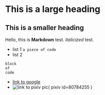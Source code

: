 # This is a large heading
## This is a smaller heading

Hello, this is **Markdown** test.
*italicized* test.

- list 1 `a piece of code`
- list 2 
```
block 
of
code
```
- [link to google](https://google.com)
- ![link to pixiv pic( pixiv id=80784255 )](https://i.pximg.net/img-original/img/2020/04/14/14/03/32/80784255_p0.png)



